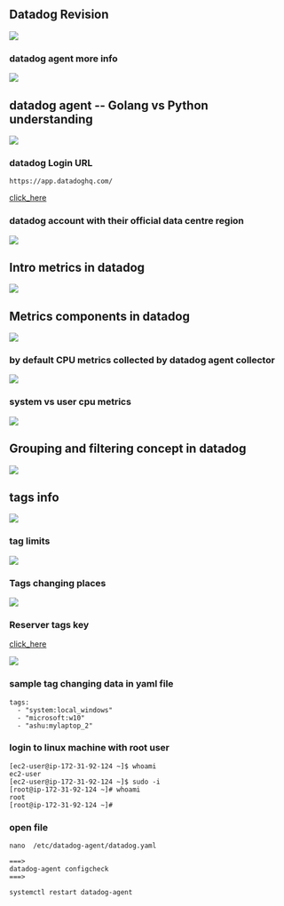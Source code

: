## Datadog Revision 

<img src="rev1.png">

### datadog agent more info 

<img src="rev2.png">

## datadog agent -- Golang vs Python understanding 

<img src="lang.png">

### datadog Login URL 


```
https://app.datadoghq.com/
```

[click_here](https://app.datadoghq.com/)

### datadog account with their official data centre region 

<img src="reg.png">

## Intro metrics in datadog 

<img src="met.png">

## Metrics components in datadog 

<img src="met1.png">

### by default CPU metrics collected by datadog agent collector 

<img src="cpu1.png">

### system vs user cpu metrics 

<img src="cpu2.png">

## Grouping and filtering concept in datadog 

<img src="ddf.png">

## tags info 

<img src="tag1.png">

### tag limits 

<img src="tag2.png">

### Tags changing places 

<img src="tag3.png">

### Reserver tags key

[click_here](https://docs.datadoghq.com/getting_started/tagging/)

<img src="tag4.png">

### sample tag changing data in yaml file 

```
tags:
  - "system:local_windows"
  - "microsoft:w10"
  - "ashu:mylaptop_2"
```

### login to linux machine with root user 

```
[ec2-user@ip-172-31-92-124 ~]$ whoami
ec2-user
[ec2-user@ip-172-31-92-124 ~]$ sudo -i
[root@ip-172-31-92-124 ~]# whoami
root
[root@ip-172-31-92-124 ~]# 

```

### open file 

```
nano  /etc/datadog-agent/datadog.yaml 

===>
datadog-agent configcheck 
===>

systemctl restart datadog-agent
```
